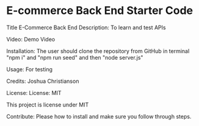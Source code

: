 # E-commerce Back End Starter Code

Title E-Commerce Back End
Description:
To learn and test APIs

Video:
Demo Video

Installation:
The user should clone the repository from GitHub in terminal "npm i" and "npm run seed" and then "node server.js"

Usage:
For testing

Credits:
Joshua Christianson

License:
License: MIT

This project is license under MIT

Contribute:
Please how to install and make sure you follow through steps.

